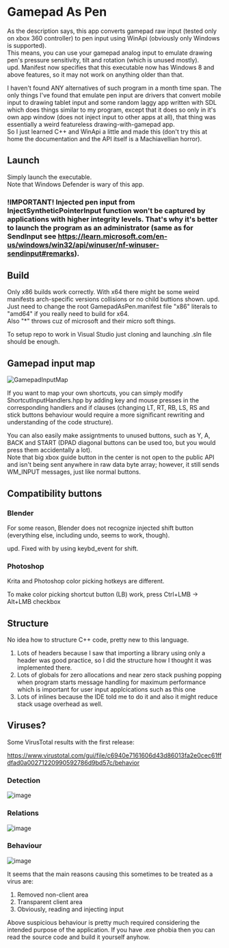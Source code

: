 # Gamepad As Pen

As the description says, this app converts gamepad raw input (tested only on xbox 360 controller) to pen input using WinApi (obviously only Windows is supported).  
This means, you can use your gamepad analog input to emulate drawing pen's pressure sensitivity, tilt and rotation (which is unused mostly).  
upd. Manifest now specifies that this executable now has Windows 8 and above features, so it may not work on anything older than that.

I haven't found ANY alternatives of such program in a month time span. The only things I've found that emulate pen input are drivers that convert mobile input to drawing tablet input and some random laggy app written with SDL which does things similar to my program, except that it does so only in it's own app window (does not inject input to other apps at all), that thing was essentially a weird featureless drawing-with-gamepad app.  
So I just learned C++ and WinApi a little and made this (don't try this at home the documentation and the API itself is a Machiavellian horror).

## Launch

Simply launch the executable.  
Note that Windows Defender is wary of this app.

### !IMPORTANT! Injected pen input from InjectSyntheticPointerInput function won't be captured by applications with higher integrity levels. That's why it's better to launch the program as an administrator (same as for SendInput see https://learn.microsoft.com/en-us/windows/win32/api/winuser/nf-winuser-sendinput#remarks).

## Build

Only x86 builds work correctly. With x64 there might be some weird manifests arch-specific versions collisions or no child buttions shown.
upd. Just need to change the root GamepadAsPen.manifest file "x86" literals to "amd64" if you really need to build for x64.  
Also "\*" throws cuz of microsoft and their micro soft things.

To setup repo to work in Visual Studio just cloning and launching .sln file should be enough.

## Gamepad input map

![GamepadInputMap](https://user-images.githubusercontent.com/24192051/228993390-bfc2a2a4-e39b-409d-8fe8-0711ea822a44.png)

If you want to map your own shortcuts, you can simply modify ShortcutInputHandlers.hpp by adding key and mouse presses in the corresponding handlers and if clauses   (changing LT, RT, RB, LS, RS and stick buttons behaviour would require a more significant rewriting and understanding of the code structure).  

You can also easily make assigntments to unused buttons, such as Y, A, BACK and START (DPAD diagonal buttons can be used too, but you would press them accidentally a lot).  
Note that big xbox guide button in the center is not open to the public API and isn't being sent anywhere in raw data byte array; however, it still sends WM_INPUT messages, just like normal buttons.

## Compatibility buttons

### Blender

For some reason, Blender does not recognize injected shift button (everything else, including undo, seems to work, though).  

upd. Fixed with by using keybd_event for shift.

### Photoshop

Krita and Photoshop color picking hotkeys are different.

To make color picking shortcut button (LB) work, press Ctrl+LMB -> Alt+LMB checkbox

## Structure

No idea how to structure C++ code, pretty new to this language.  
1. Lots of headers because I saw that importing a library using only a header was good practice, so I did the structure how I thought it was implemented there.  
1. Lots of globals for zero allocations and near zero stack pushing popping when program starts message handling for maximum performance which is important for user input applcications such as this one
1. Lots of inlines because the IDE told me to do it and also it might reduce stack usage overhead as well.

## Viruses?

Some VirusTotal results with the first release:  
  
https://www.virustotal.com/gui/file/c6940e7161606d43d86013fa2e0cec61ffdfad0a00271220990592786d9bd57c/behavior
  
### Detection

![image](https://user-images.githubusercontent.com/24192051/229059236-955924c8-fd82-4c01-bfb4-6b80438458a8.png)

### Relations

![image](https://user-images.githubusercontent.com/24192051/229059507-271784a1-aea3-49fa-afdb-75d3fdb2ae30.png)

### Behaviour

![image](https://user-images.githubusercontent.com/24192051/229059872-3bcda221-892b-499e-b522-c8b109837d0c.png)

It seems that the main reasons causing this sometimes to be treated as a virus are:
1. Removed non-client area
2. Transparent client area
3. Obviously, reading and injecting input  

Above suspicious behaviour is pretty much required considering the intended purpose of the application.
If you have .exe phobia then you can read the source code and build it yourself anyhow.
